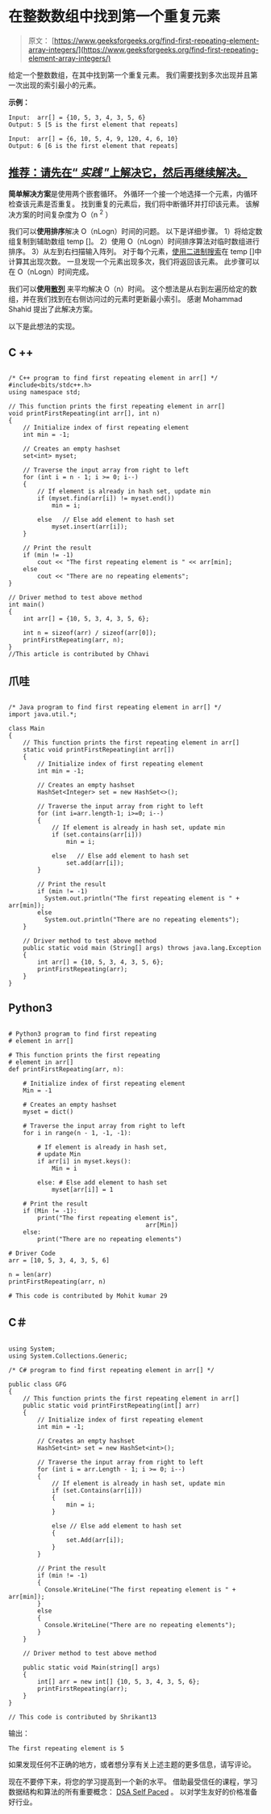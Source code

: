 # 在整数数组中找到第一个重复元素

> 原文： [https://www.geeksforgeeks.org/find-first-repeating-element-array-integers/](https://www.geeksforgeeks.org/find-first-repeating-element-array-integers/)

给定一个整数数组，在其中找到第一个重复元素。 我们需要找到多次出现并且第一次出现的索引最小的元素。

**示例：**

```
Input:  arr[] = {10, 5, 3, 4, 3, 5, 6}
Output: 5 [5 is the first element that repeats]

Input:  arr[] = {6, 10, 5, 4, 9, 120, 4, 6, 10}
Output: 6 [6 is the first element that repeats]

```

## [推荐：请先在“ ***<u>实践</u>*** ”上解决它，然后再继续解决。](https://practice.geeksforgeeks.org/problems/first-repeating-element/0)

**简单解决方案**是使用两个嵌套循环。 外循环一个接一个地选择一个元素，内循环检查该元素是否重复。 找到重复的元素后，我们将中断循环并打印该元素。 该解决方案的时间复杂度为 O（n <sup>2</sup> ）

我们可以**使用排序**解决 O（nLogn）时间的问题。 以下是详细步骤。
1）将给定数组复制到辅助数组 temp []。
2）使用 O（nLogn）时间排序算法对临时数组进行排序。
3）从左到右扫描输入阵列。 对于每个元素，[使用二进制搜索](https://www.geeksforgeeks.org/count-number-of-occurrences-in-a-sorted-array/)在 temp []中计算其出现次数。 一旦发现一个元素出现多次，我们将返回该元素。 此步骤可以在 O（nLogn）时间完成。

我们可以**使用[散列](http://geeksquiz.com/hashing-set-1-introduction/)** 来平均解决 O（n）时间。 这个想法是从右到左遍历给定的数组，并在我们找到在右侧访问过的元素时更新最小索引。 感谢 Mohammad Shahid 提出了此解决方案。

以下是此想法的实现。

## C ++

```

/* C++ program to find first repeating element in arr[] */
#include<bits/stdc++.h> 
using namespace std; 

// This function prints the first repeating element in arr[] 
void printFirstRepeating(int arr[], int n) 
{ 
    // Initialize index of first repeating element 
    int min = -1; 

    // Creates an empty hashset 
    set<int> myset; 

    // Traverse the input array from right to left 
    for (int i = n - 1; i >= 0; i--) 
    { 
        // If element is already in hash set, update min 
        if (myset.find(arr[i]) != myset.end()) 
            min = i; 

        else   // Else add element to hash set 
            myset.insert(arr[i]); 
    } 

    // Print the result 
    if (min != -1) 
        cout << "The first repeating element is " << arr[min]; 
    else
        cout << "There are no repeating elements"; 
} 

// Driver method to test above method 
int main() 
{ 
    int arr[] = {10, 5, 3, 4, 3, 5, 6}; 

    int n = sizeof(arr) / sizeof(arr[0]); 
    printFirstRepeating(arr, n); 
} 
//This article is contributed by Chhavi 

```

## 爪哇

```

/* Java program to find first repeating element in arr[] */
import java.util.*; 

class Main 
{ 
    // This function prints the first repeating element in arr[] 
    static void printFirstRepeating(int arr[]) 
    { 
        // Initialize index of first repeating element 
        int min = -1; 

        // Creates an empty hashset 
        HashSet<Integer> set = new HashSet<>(); 

        // Traverse the input array from right to left 
        for (int i=arr.length-1; i>=0; i--) 
        { 
            // If element is already in hash set, update min 
            if (set.contains(arr[i])) 
                min = i; 

            else   // Else add element to hash set 
                set.add(arr[i]); 
        } 

        // Print the result 
        if (min != -1) 
          System.out.println("The first repeating element is " + arr[min]); 
        else
          System.out.println("There are no repeating elements"); 
    } 

    // Driver method to test above method 
    public static void main (String[] args) throws java.lang.Exception 
    { 
        int arr[] = {10, 5, 3, 4, 3, 5, 6}; 
        printFirstRepeating(arr); 
    } 
} 

```

## Python3

```

# Python3 program to find first repeating 
# element in arr[]  

# This function prints the first repeating  
# element in arr[] 
def printFirstRepeating(arr, n): 

    # Initialize index of first repeating element 
    Min = -1

    # Creates an empty hashset 
    myset = dict() 

    # Traverse the input array from right to left 
    for i in range(n - 1, -1, -1): 

        # If element is already in hash set, 
        # update Min 
        if arr[i] in myset.keys(): 
            Min = i 

        else: # Else add element to hash set 
            myset[arr[i]] = 1

    # Print the result 
    if (Min != -1): 
        print("The first repeating element is",  
                                      arr[Min]) 
    else: 
        print("There are no repeating elements") 

# Driver Code 
arr = [10, 5, 3, 4, 3, 5, 6] 

n = len(arr) 
printFirstRepeating(arr, n) 

# This code is contributed by Mohit kumar 29 

```

## C＃

```

using System; 
using System.Collections.Generic; 

/* C# program to find first repeating element in arr[] */

public class GFG 
{ 
    // This function prints the first repeating element in arr[]  
    public static void printFirstRepeating(int[] arr) 
    { 
        // Initialize index of first repeating element  
        int min = -1; 

        // Creates an empty hashset  
        HashSet<int> set = new HashSet<int>(); 

        // Traverse the input array from right to left  
        for (int i = arr.Length - 1; i >= 0; i--) 
        { 
            // If element is already in hash set, update min  
            if (set.Contains(arr[i])) 
            { 
                min = i; 
            } 

            else // Else add element to hash set 
            { 
                set.Add(arr[i]); 
            } 
        } 

        // Print the result  
        if (min != -1) 
        { 
          Console.WriteLine("The first repeating element is " + arr[min]); 
        } 
        else
        { 
          Console.WriteLine("There are no repeating elements"); 
        } 
    } 

    // Driver method to test above method  

    public static void Main(string[] args) 
    { 
        int[] arr = new int[] {10, 5, 3, 4, 3, 5, 6}; 
        printFirstRepeating(arr); 
    } 
} 

// This code is contributed by Shrikant13 

```

输出：

```
The first repeating element is 5
```

如果发现任何不正确的地方，或者想分享有关上述主题的更多信息，请写评论。

现在不要停下来，将您的学习提高到一个新的水平。 借助最受信任的课程，学习数据结构和算法的所有重要概念： [DSA Self Paced](https://practice.geeksforgeeks.org/courses/dsa-self-paced?utm_source=geeksforgeeks&utm_medium=article&utm_campaign=gfg_article_dsa_content_bottom) 。 以对学生友好的价格准备好行业。